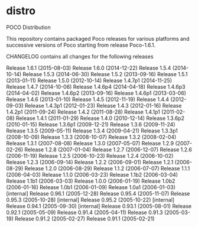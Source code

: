 # distro
POCO Distribution

This repository contains packaged Poco releases for various platforms and
 successive versions of Poco starting from  release Poco-1.6.1.
 
CHANGELOG contains all changes for the following releases

Release 1.6.1 (2015-08-03)
Release 1.6.0 (2014-12-22)
Release 1.5.4 (2014-10-14)
Release 1.5.3 (2014-06-30)
Release 1.5.2 (2013-09-16)
Release 1.5.1 (2013-01-11)
Release 1.5.0 (2012-10-14)
Release 1.4.7p1 (2014-11-25)
Release 1.4.7 (2014-10-06)
Release 1.4.6p4 (2014-04-18)
Release 1.4.6p3 (2014-04-02)
Release 1.4.6p2 (2013-09-16)
Release 1.4.6p1 (2013-03-06)
Release 1.4.6 (2013-01-10)
Release 1.4.5 (2012-11-19)
Release 1.4.4 (2012-09-03)
Release 1.4.3p1 (2012-01-23)
Release 1.4.3 (2012-01-16)
Release 1.4.2p1 (2011-09-24)
Release 1.4.2 (2011-08-28)
Release 1.4.1p1 (2011-02-08)
Release 1.4.1 (2011-01-29)
Release 1.4.0 (2010-12-14)
Release 1.3.6p2 (2010-01-15)
Release 1.3.6p1 (2009-12-21)
Release 1.3.6 (2009-11-24)
Release 1.3.5 (2009-05-11)
Release 1.3.4 (2009-04-21)
Release 1.3.3p1 (2008-10-09)
Release 1.3.3 (2008-10-07)
Release 1.3.2 (2008-02-04)
Release 1.3.1 (2007-08-08)
Release 1.3.0 (2007-05-07)
Release 1.2.9 (2007-02-26)
Release 1.2.8 (2007-01-04)
Release 1.2.7 (2006-12-07)
Release 1.2.6 (2006-11-19)
Release 1.2.5 (2006-10-23)
Release 1.2.4 (2006-10-02)
Release 1.2.3 (2006-09-14)
Release 1.2.2 (2006-09-01)
Release 1.2.1 (2006-08-29)
Release 1.2.0 (2006-08-29)
Release 1.1.2 (2006-07-07)
Release 1.1.1 (2006-04-03)
Release 1.1.0 (2006-03-23)
Release 1.1b2 (2006-03-04)
Release 1.1b1 (2006-03-03)
Release 1.0.0 (2006-01-19)
Release 1.0b2 (2006-01-16)
Release 1.0b1 (2006-01-09)
Release 1.0a1 (2006-01-03) [internal]
Release 0.96.1 (2005-12-28)
Release 0.95.4 (2005-11-07)
Release 0.95.3 (2005-10-28) [internal]
Release 0.95.2 (2005-10-22) [internal]
Release 0.94.1 (2005-09-30) [internal]
Release 0.93.1 (2005-08-01)
Release 0.92.1 (2005-05-09)
Release 0.91.4 (2005-04-11)
Release 0.91.3 (2005-03-19)
Release 0.91.2 (2005-02-27)
Release 0.91.1 (2005-02-21)


 